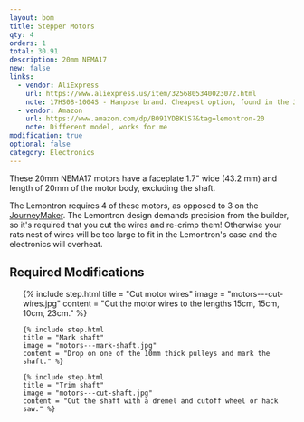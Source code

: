 ```yaml
---
layout: bom
title: Stepper Motors
qty: 4
orders: 1
total: 30.91
description: 20mm NEMA17
new: false
links:
  - vendor: AliExpress
    url: https://www.aliexpress.us/item/3256805340023072.html
    note: 17HS08-1004S - Hanpose brand. Cheapest option, found in the JourneyMaker, and you get an extra!
  - vendor: Amazon
    url: https://www.amazon.com/dp/B091YDBK1S?&tag=lemontron-20
    note: Different model, works for me
modification: true
optional: false
category: Electronics
---
```


These 20mm NEMA17 motors have a faceplate 1.7" wide (43.2 mm) and length of 20mm of the motor body, excluding the shaft.

The Lemontron requires 4 of these motors, as opposed to 3 on
the [JourneyMaker](https://github.com/mcfazio2001/JourneyMaker-Positron). The Lemontron design demands precision from
the builder, so it's required that you cut the wires and re-crimp them! Otherwise your rats nest of wires will be too
large to fit in the Lemontron's case and the electronics will overheat.

## Required Modifications

<ol class="steps">
    {% include step.html
    title = "Cut motor wires"
    image = "motors---cut-wires.jpg"
    content = "Cut the motor wires to the lengths 15cm, 15cm, 10cm, 23cm." %}

    {% include step.html
    title = "Mark shaft"
    image = "motors---mark-shaft.jpg"
    content = "Drop on one of the 10mm thick pulleys and mark the shaft." %}

    {% include step.html
    title = "Trim shaft"
    image = "motors---cut-shaft.jpg"
    content = "Cut the shaft with a dremel and cutoff wheel or hack saw." %}
</ol>